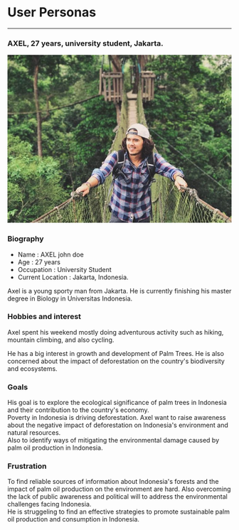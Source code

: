 # User Personas

---

### AXEL, 27 years, university student, Jakarta.

![user persona Axel](/planning/img/personaalex.jpg)

### **Biography**

- Name : AXEL john doe
- Age : 27 years
- Occupation : University Student
- Current Location : Jakarta, Indonesia.

Axel is a young sporty man from Jakarta. He is currently finishing his master
degree in Biology in Universitas Indonesia. </br>

### **Hobbies and interest**

Axel spent his weekend mostly doing adventurous activity such as hiking,
mountain climbing, and also cycling.

He has a big interest in growth and development of Palm Trees. He is also
concerned about the impact of deforestation on the country's biodiversity and
ecosystems. </br>

### **Goals**

His goal is to explore the ecological significance of palm trees in Indonesia
and their contribution to the country's economy. </br> Poverty in Indonesia is
driving deforestation. Axel want to raise awareness about the negative impact of
deforestation on Indonesia's environment and natural resources. </br>Also to
identify ways of mitigating the environmental damage caused by palm oil
production in Indonesia. </br>

### **Frustration**

To find reliable sources of information about Indonesia's forests and the impact
of palm oil production on the environment are hard. Also overcoming the lack of
public awareness and political will to address the environmental challenges
facing Indonesia. </br>He is struggeling to find an effective strategies to
promote sustainable palm oil production and consumption in Indonesia.

<!-- more personas ... -->
